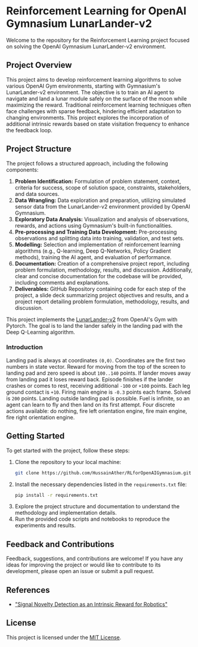 # Reinforcement Learning for OpenAI Gymnasium LunarLander-v2

Welcome to the repository for the Reinforcement Learning project focused on solving the OpenAI Gymnasium LunarLander-v2 environment.

## Project Overview

This project aims to develop reinforcement learning algorithms to solve various OpenAI Gym environments, starting with Gymnasium's LunarLander-v2 environment. The objective is to train an AI agent to navigate and land a lunar module safely on the surface of the moon while maximizing the reward. Traditional reinforcement learning techniques often face challenges with sparse feedback, hindering efficient adaptation to changing environments. This project explores the incorporation of additional intrinsic rewards based on state visitation frequency to enhance the feedback loop.

## Project Structure

The project follows a structured approach, including the following components:

1. **Problem Identification:** Formulation of problem statement, context, criteria for success, scope of solution space, constraints, stakeholders, and data sources.
2. **Data Wrangling:** Data exploration and preparation, utilizing simulated sensor data from the LunarLander-v2 environment provided by OpenAI Gymnasium.
3. **Exploratory Data Analysis:** Visualization and analysis of observations, rewards, and actions using Gymnasium's built-in functionalities.
4. **Pre-processing and Training Data Development:** Pre-processing observations and splitting data into training, validation, and test sets.
5. **Modelling:** Selection and implementation of reinforcement learning algorithms (e.g., Q-learning, Deep Q-Networks, Policy Gradient methods), training the AI agent, and evaluation of performance.
6. **Documentation:** Creation of a comprehensive project report, including problem formulation, methodology, results, and discussion. Additionally, clear and concise documentation for the codebase will be provided, including comments and explanations.
7. **Deliverables:** GitHub Repository containing code for each step of the project, a slide deck summarizing project objectives and results, and a project report detailing problem formulation, methodology, results, and discussion.

This project implements the [LunarLander-v2](https://gym.openai.com/envs/LunarLander-v2/) from OpenAI's Gym with Pytorch. The goal is to land the lander safely in the landing pad with the Deep Q-Learning algorithm.

### Introduction

Landing pad is always at coordinates `(0,0)`. Coordinates are the first two numbers in state vector. Reward for moving from the top of the screen to landing pad and zero speed is about `100..140` points. If lander moves away from landing pad it loses reward back. Episode finishes if the lander crashes or comes to rest, receiving additional `-100` or `+100` points. Each leg ground contact is `+10`. Firing main engine is `-0.3` points each frame. Solved is `200` points. Landing outside landing pad is possible. Fuel is infinite, so an agent can learn to fly and then land on its first attempt. Four discrete actions available: do nothing, fire left orientation engine, fire main engine, fire right orientation engine.


## Getting Started

To get started with the project, follow these steps:

1. Clone the repository to your local machine:
   ```bash
   git clone https://github.com/HussainAther/RLforOpenAIGymnasium.git
   ```
2. Install the necessary dependencies listed in the `requirements.txt` file:
   ```bash
   pip install -r requirements.txt
   ```
3. Explore the project structure and documentation to understand the methodology and implementation details.
4. Run the provided code scripts and notebooks to reproduce the experiments and results.

## Feedback and Contributions

Feedback, suggestions, and contributions are welcome! If you have any ideas for improving the project or would like to contribute to its development, please open an issue or submit a pull request.

## References

- ["Signal Novelty Detection as an Intrinsic Reward for Robotics"](https://www.mdpi.com/1424-8220/23/8/3985)

## License

This project is licensed under the [MIT License](LICENSE).
